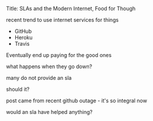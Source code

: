 Title: SLAs and the Modern Internet, Food for Though

recent trend to use internet services for things

* GitHub
* Heroku
* Travis

Eventually end up paying for the good ones

what happens when they go down?

many do not provide an sla

should it?

post came from recent github outage - it's so integral now

would an sla have helped anything?
